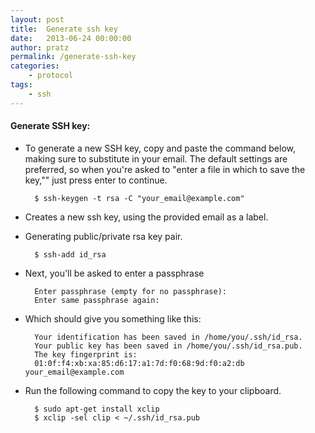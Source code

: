 ```yaml
---
layout: post
title:  Generate ssh key
date:   2013-06-24 00:00:00
author: pratz
permalink: /generate-ssh-key
categories:
    - protocol
tags:
    - ssh
---
```


#### Generate SSH key:

- To generate a new SSH key, copy and paste the command below, making sure to substitute in your email. The default settings are preferred, so when you're asked to "enter a file in which to save the key,"" just press enter to continue.

        $ ssh-keygen -t rsa -C "your_email@example.com"

- Creates a new ssh key, using the provided email as a label.

- Generating public/private rsa key pair.

        $ ssh-add id_rsa

- Next, you'll be asked to enter a passphrase

        Enter passphrase (empty for no passphrase):
        Enter same passphrase again:

- Which should give you something like this:

        Your identification has been saved in /home/you/.ssh/id_rsa.
        Your public key has been saved in /home/you/.ssh/id_rsa.pub.
        The key fingerprint is:
        01:0f:f4:xb:xa:85:d6:17:a1:7d:f0:68:9d:f0:a2:db your_email@example.com

- Run the following command to copy the key to your clipboard.

        $ sudo apt-get install xclip
        $ xclip -sel clip < ~/.ssh/id_rsa.pub
